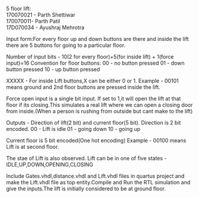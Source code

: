 5 floor lift:<br />
170070021 - Parth Shettiwar <br />
170070011- Parth Patil <br />
17D070034 - Ayushraj Mehrotra <br />

Input form:For every floor up and down buttons are there and inside the lift there are 5 buttons for going to a particular floor.

Number of input bits - 10(2 for every floor)+5(for inside lift) + 1(force input)=16
Convention for floor buttons:
00 - no button pressed
01 - down button pressed
10 - up button pressed

XXXXX - For inside Lift buttons,X can be either 0 or 1.
Example - 00101 means ground and 2nd floor buttons are pressed inside the lift.

Force open input is a single bit input.
If set to 1,it will open the lift at that floor if its closing.This simulates a real lift where we can open a closing door from inside.(When a person is rushing from outside but cant make to the lift)

Outputs - Direction of lift(2 bit) and current floor(5 bit).
Direction is 2 bit encoded.
00 - Lift is idle
01 - going down
10 - going up

Current floor is 5 bit encoded(One hot encoding)
Example - 00100 means Lift is at second floor.

The stae of Lift is also observed.
Lift can be in one of five states - IDLE,UP,DOWN,OPENING,CLOSING

Include Gates.vhdl,distance.vhdl and Lift.vhdl files in quartus project and make the Lift.vhdl file as top entity.Compile and Run the RTL simulation and give the inputs.The lift is initially considered to be at ground floor.


